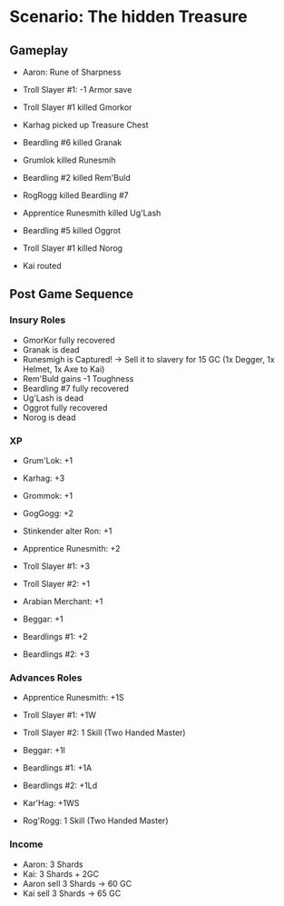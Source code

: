 # Scenario: The hidden Treasure

## Gameplay
* Aaron: Rune of Sharpness
* Troll Slayer #1: -1 Armor save
* Troll Slayer #1 killed Gmorkor

* Karhag picked up Treasure Chest
* Beardling #6 killed Granak
* Grumlok killed Runesmih
* Beardling #2 killed Rem'Buld
* RogRogg killed Beardling #7
* Apprentice Runesmith killed Ug'Lash
* Beardling #5 killed Oggrot
* Troll Slayer #1 killed Norog
* Kai routed

## Post Game Sequence

### Insury Roles
* GmorKor fully recovered
* Granak is dead
* Runesmigh is Captured! -> Sell it to slavery for 15 GC (1x Degger, 1x Helmet, 1x Axe to Kai)
* Rem'Buld gains -1 Toughness
* Beardling #7 fully recovered
* Ug'Lash is dead
* Oggrot fully recovered
* Norog is dead

### XP
* Grum'Lok: +1
* Karhag: +3
* Grommok: +1
* GogGogg: +2
* Stinkender alter Ron: +1

* Apprentice Runesmith: +2
* Troll Slayer #1: +3
* Troll Slayer #2: +1
* Arabian Merchant: +1
* Beggar: +1
* Beardlings #1: +2
* Beardlings #2: +3

### Advances Roles
* Apprentice Runesmith: +1S
* Troll Slayer #1: +1W
* Troll Slayer #2: 1 Skill (Two Handed Master)
* Beggar: +1I
* Beardlings #1: +1A
* Beardlings #2: +1Ld

* Kar'Hag: +1WS
* Rog'Rogg: 1 Skill (Two Handed Master)

### Income
* Aaron: 3 Shards
* Kai: 3 Shards + 2GC
* Aaron sell 3 Shards -> 60 GC
* Kai sell 3 Shards -> 65 GC

